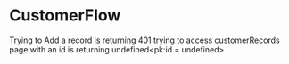 # CustomerFlow
Trying to Add a record is returning 401
trying to access customerRecords page with an id is returning undefined<pk:id = undefined>

